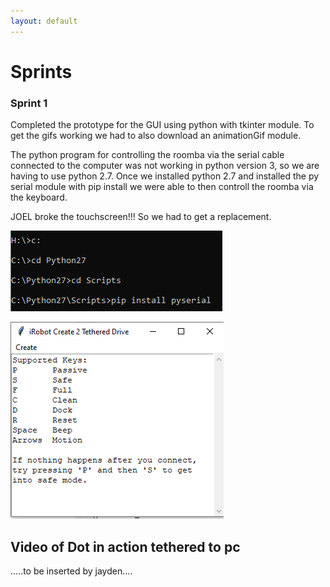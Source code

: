 ```yaml
---
layout: default 
---
```


Sprints
=======

### Sprint 1

Completed the prototype for the GUI using python with tkinter module. To get the gifs working we had to also download an animationGif module.

The python program for controlling the roomba via the serial cable connected to the computer was not working in python version 3, so we are having to use python 2.7.
Once we installed python 2.7 and installed the py serial module with pip install we were able to then controll the roomba via the keyboard.

JOEL broke the touchscreen!!! So we had to get a replacement.

![image1](images/pipPyserial.PNG)

![image1](images/GUI.PNG)

## Video of Dot in action tethered to pc

.....to be inserted by jayden....


